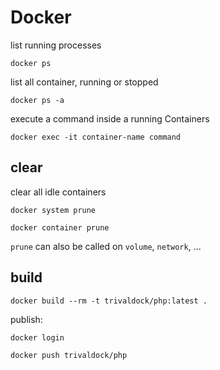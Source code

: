 # Docker

list running processes

```
docker ps
```

list all container, running or stopped

```
docker ps -a
```

execute a command inside a running Containers

```
docker exec -it container-name command
```

## clear

clear all idle containers

```
docker system prune
```

```
docker container prune
```

`prune` can also be called on `volume`, `network`, ...

## build

```
docker build --rm -t trivaldock/php:latest .
```

publish:

```
docker login

docker push trivaldock/php
```
